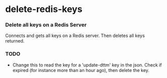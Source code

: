 # delete-redis-keys

### Delete all keys on a Redis Server

Connects and gets all keys on a Redis server. Then deletes all keys returned.

### TODO

- Change this to read the key for a 'update-dttm' key in the json. Check if expired (for instance more than an hour ago), then delete the key. 
